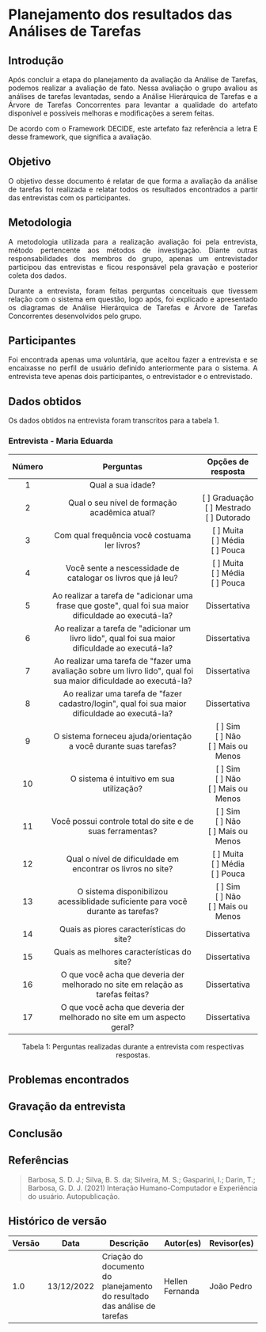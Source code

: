 # Planejamento dos resultados das Análises de Tarefas

## Introdução

<p align="justify">Após concluir a etapa do planejamento da avaliação da Análise de Tarefas, podemos realizar a avaliação de fato. Nessa avaliação o grupo avaliou as análises de tarefas levantadas, sendo a Análise Hierárquica de Tarefas e a Árvore de Tarefas Concorrentes para levantar a qualidade do artefato disponível e possíveis melhoras e modificações a serem feitas.</p>
<p align="justify">De acordo com o Framework DECIDE, este artefato faz referência a letra E desse framework, que significa a avaliação.</p>

## Objetivo

<p align="justify">O objetivo desse documento é relatar de que forma a avaliação da análise de tarefas foi realizada e relatar todos os resultados encontrados a partir das entrevistas com os participantes.</p>

## Metodologia

<p align="justify">A metodologia utilizada para a realização avaliação foi pela entrevista, método pertencente aos métodos de investigação. Diante outras responsabilidades dos membros do grupo, apenas um entrevistador participou das entrevistas e ficou responsável pela gravação e posterior coleta dos dados.</p>
<p align="justify">Durante a entrevista, foram feitas perguntas conceituais que tivessem relação com o sistema em questão, logo após, foi explicado e apresentado os diagramas de Análise Hierárquica de Tarefas e Árvore de Tarefas Concorrentes desenvolvidos pelo grupo.</p>

## Participantes

<p align="justify">Foi encontrada apenas uma voluntária, que aceitou fazer a entrevista e se encaixasse no perfil de usuário definido anteriormente para o sistema. A entrevista teve apenas dois participantes, o entrevistador e o entrevistado.</p>

## Dados obtidos

<p align="justify">Os dados obtidos na entrevista foram transcritos para a tabela 1.</p>

### Entrevista - Maria Eduarda

| Número |                                                     Perguntas                                                      |                 Opções de resposta                 |
| :----: | :----------------------------------------------------------------------------------------------------------------: | :------------------------------------------------: |
|   1    |                                                 Qual a sua idade?                                                  |                                                    |
|   2    |                                   Qual o seu nível de formação acadêmica atual?                                    | [ ] Graduação </br> [ ] Mestrado </br>[ ] Dutorado |
|   3    |                                   Com qual frequência você costuama ler livros?                                    |      [ ] Muita </br> [ ] Média </br>[ ] Pouca      |
|   4    |                            Você sente a nescessidade de catalogar os livros que já leu?                            |      [ ] Muita </br> [ ] Média </br>[ ] Pouca      |
|   5    |       Ao realizar a tarefa de "adicionar uma frase que goste", qual foi sua maior dificuldade ao executá-la?       |                    Dissertativa                    |
|   6    |          Ao realizar a tarefa de "adicionar um livro lido", qual foi sua maior dificuldade ao executá-la?          |                    Dissertativa                    |
|   7    | Ao realizar uma tarefa de "fazer uma avaliação sobre um livro lido", qual foi sua maior dificuldade ao executá-la? |                    Dissertativa                    |
|   8    |          Ao realizar uma tarefa de "fazer cadastro/login", qual foi sua maior dificuldade ao executá-la?           |                    Dissertativa                    |
|   9    |                          O sistema forneceu ajuda/orientação a você durante suas tarefas?                          |    [ ] Sim </br> [ ] Não </br>[ ] Mais ou Menos    |
|   10   |                                      O sistema é intuitivo em sua utilização?                                      |    [ ] Sim </br> [ ] Não </br>[ ] Mais ou Menos    |
|   11   |                             Você possui controle total do site e de suas ferramentas?                              |    [ ] Sim </br> [ ] Não </br>[ ] Mais ou Menos    |
|   12   |                            Qual o nível de dificuldade em encontrar os livros no site?                             |      [ ] Muita </br> [ ] Média </br>[ ] Pouca      |
|   13   |                  O sistema disponibilizou acessiblidade suficiente para você durante as tarefas?                   |    [ ] Sim </br> [ ] Não </br>[ ] Mais ou Menos    |
|   14   |                                      Quais as piores características do site?                                      |                    Dissertativa                    |
|   15   |                                     Quais as melhores características do site?                                     |                    Dissertativa                    |
|   16   |                  O que você acha que deveria der melhorado no site em relação as tarefas feitas?                   |                    Dissertativa                    |
|   17   |                       O que você acha que deveria der melhorado no site em um aspecto geral?                       |                    Dissertativa                    |

<figcaption align='center'>
    Tabela 1: Perguntas realizadas durante a entrevista com respectivas respostas.
</figcaption>

## Problemas encontrados

<p align="justify"></p>

## Gravação da entrevista

## Conclusão

<p align="justify"></p>

## Referências

> Barbosa, S. D. J.; Silva, B. S. da; Silveira, M. S.; Gasparini, I.; Darin, T.; Barbosa, G. D. J. (2021) Interação Humano-Computador e Experiência do usuário. Autopublicação.

## Histórico de versão

| Versão | Data       | Descrição                                                                | Autor(es)       | Revisor(es) |
| ------ | ---------- | ------------------------------------------------------------------------ | --------------- | ----------- |
| 1.0    | 13/12/2022 | Criação do documento do planejamento do resultado das análise de tarefas | Hellen Fernanda | João Pedro  |
